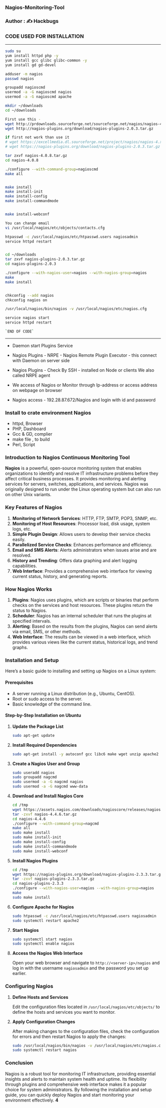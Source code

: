 ### Nagios-Monitoring-Tool
### Author : ✍️ Hackbugs
### CODE USED FOR INSTALLATION
________________________________________
```sh
sudo su
yum install httpd php -y
yum install gcc glibc glibc-common -y
yum install gd gd-devel

adduser -m nagios
passwd nagios

groupadd nagioscmd
usermod -a -G nagioscmd nagios
usermod -a -G nagioscmd apache

mkdir ~/downloads
cd ~/downloads

First use this -
wget http://prdownloads.sourceforge.net/sourceforge.net/nagios/nagios-4.x/nagios-4.0.8.gz
wget http://nagios-plugins.org/download/nagios-plugins-2.0.3.tar.gz

if first not work than use it
# wget https://excellmedia.dl.sourceforge.net/project/nagios/nagios-4.x/nagios-4.0.8/nagios-4.0.8.tar.gz
# wget https://nagios-plugins.org/download/nagios-plugins-2.0.3.tar.gz

tar zxvf nagios-4.0.8.tar.gz
cd nagios-4.0.8

./configure --with-command-group=nagioscmd
make all


make install
make install-init
make install-config
make install-commandmode


make install-webconf

You can change email
vi /usr/local/nagios/etc/objects/contacts.cfg

htpasswd -c /usr/local/nagios/etc/htpasswd.users nagiosadmin
service httpd restart


cd ~/downloads
tar zxvf nagios-plugins-2.0.3.tar.gz
cd nagios-plugins-2.0.3

./configure --with-nagios-user=nagios --with-nagios-group=nagios
make
make install


chkconfig --add nagios
chkconfig nagios on

/usr/local/nagios/bin/nagios -v /usr/local/nagios/etc/nagios.cfg

service nagios start
service httpd restart

`END OF CODE`
```
________________________________________________________________________________________________________________________

 - Daemon start Plugins Service
 - Nagios Plugins - NRPE - Nagios Remote Plugin Executor - this connect with Daemon on server side
 - Nagios Plugins - Check By SSH - installed on Node or clients We also called NRPE agent

 - We access of Nagios or Monitor through Ip-address or access address on webpage on browser
 - Nagios access - 192.28.87.672/Nagios and login with id and password 

### Install to crate environment Nagios

  - httpd, Browser
  - PHP, Dashboard
  - Gcc & GD, complier
  - make file , to build
  - Perl, Script
 
### Introduction to Nagios Continuous Monitoring Tool

**Nagios** is a powerful, open-source monitoring system that enables organizations to identify and resolve IT infrastructure problems before they affect critical business processes. It provides monitoring and alerting services for servers, switches, applications, and services. Nagios was originally designed to run under the Linux operating system but can also run on other Unix variants.

### Key Features of Nagios

1. **Monitoring of Network Services**: HTTP, FTP, SMTP, POP3, SNMP, etc.
2. **Monitoring of Host Resources**: Processor load, disk usage, system logs, etc.
3. **Simple Plugin Design**: Allows users to develop their service checks easily.
4. **Parallelized Service Checks**: Enhances performance and efficiency.
5. **Email and SMS Alerts**: Alerts administrators when issues arise and are resolved.
6. **History and Trending**: Offers data graphing and alert logging capabilities.
7. **Web Interface**: Provides a comprehensive web interface for viewing current status, history, and generating reports.

### How Nagios Works

1. **Plugins**: Nagios uses plugins, which are scripts or binaries that perform checks on the services and host resources. These plugins return the status to Nagios.
2. **Scheduler**: Nagios has an internal scheduler that runs the plugins at specified intervals.
3. **Alerting**: Based on the results from the plugins, Nagios can send alerts via email, SMS, or other methods.
4. **Web Interface**: The results can be viewed in a web interface, which provides various views like the current status, historical logs, and trend graphs.

### Installation and Setup

Here’s a basic guide to installing and setting up Nagios on a Linux system:

#### Prerequisites

- A server running a Linux distribution (e.g., Ubuntu, CentOS).
- Root or sudo access to the server.
- Basic knowledge of the command line.

#### Step-by-Step Installation on Ubuntu

1. **Update the Package List**

   ```bash
   sudo apt-get update
   ```

2. **Install Required Dependencies**

   ```bash
   sudo apt-get install -y autoconf gcc libc6 make wget unzip apache2 apache2-utils php libgd-dev
   ```

3. **Create a Nagios User and Group**

   ```bash
   sudo useradd nagios
   sudo groupadd nagcmd
   sudo usermod -a -G nagcmd nagios
   sudo usermod -a -G nagcmd www-data
   ```

4. **Download and Install Nagios Core**

   ```bash
   cd /tmp
   wget https://assets.nagios.com/downloads/nagioscore/releases/nagios-4.4.6.tar.gz
   tar -zxvf nagios-4.4.6.tar.gz
   cd nagios-4.4.6
   ./configure --with-command-group=nagcmd
   make all
   sudo make install
   sudo make install-init
   sudo make install-config
   sudo make install-commandmode
   sudo make install-webconf
   ```

5. **Install Nagios Plugins**

   ```bash
   cd /tmp
   wget https://nagios-plugins.org/download/nagios-plugins-2.3.3.tar.gz
   tar -zxvf nagios-plugins-2.3.3.tar.gz
   cd nagios-plugins-2.3.3
   ./configure --with-nagios-user=nagios --with-nagios-group=nagios
   make
   sudo make install
   ```

6. **Configure Apache for Nagios**

   ```bash
   sudo htpasswd -c /usr/local/nagios/etc/htpasswd.users nagiosadmin
   sudo systemctl restart apache2
   ```

7. **Start Nagios**

   ```bash
   sudo systemctl start nagios
   sudo systemctl enable nagios
   ```

8. **Access the Nagios Web Interface**

   Open your web browser and navigate to `http://<server-ip>/nagios` and log in with the username `nagiosadmin` and the password you set up earlier.

### Configuring Nagios

1. **Define Hosts and Services**

   Edit the configuration files located in `/usr/local/nagios/etc/objects/` to define the hosts and services you want to monitor.

2. **Apply Configuration Changes**

   After making changes to the configuration files, check the configuration for errors and then restart Nagios to apply the changes:

   ```bash
   sudo /usr/local/nagios/bin/nagios -v /usr/local/nagios/etc/nagios.cfg
   sudo systemctl restart nagios
   ```

### Conclusion

Nagios is a robust tool for monitoring IT infrastructure, providing essential insights and alerts to maintain system health and uptime. Its flexibility through plugins and comprehensive web interface makes it a popular choice for system administrators. By following the installation and setup guide, you can quickly deploy Nagios and start monitoring your environment effectively.
____________________________________________________________________________________________________4____________________________________________________________________________________________________

